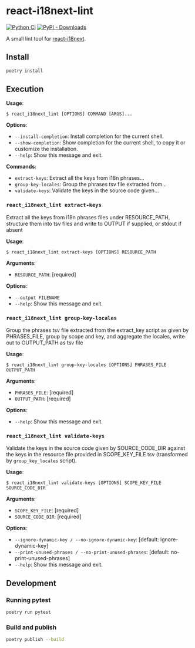 # react-i18next-lint

[![Python CI](https://github.com/jimexist/react-i18next-lint/actions/workflows/ci.yaml/badge.svg)](https://github.com/jimexist/react-i18next-lint/actions/workflows/ci.yaml)
[![PyPI - Downloads](https://img.shields.io/pypi/dm/react-i18next-lint)](https://pypi.org/project/react-i18next-lint/)

A small lint tool for [react-i18next][18n].

## Install

```bash
poetry install
```

## Execution

**Usage**:

```console
$ react_i18next_lint [OPTIONS] COMMAND [ARGS]...
```

**Options**:

- `--install-completion`: Install completion for the current shell.
- `--show-completion`: Show completion for the current shell, to copy it or customize the installation.
- `--help`: Show this message and exit.

**Commands**:

- `extract-keys`: Extract all the keys from i18n phrases...
- `group-key-locales`: Group the phrases tsv file extracted from...
- `validate-keys`: Validate the keys in the source code given...

### `react_i18next_lint extract-keys`

Extract all the keys from i18n phrases files under RESOURCE_PATH, structure them into
tsv files and write to OUTPUT if supplied, or stdout if absent

**Usage**:

```console
$ react_i18next_lint extract-keys [OPTIONS] RESOURCE_PATH
```

**Arguments**:

- `RESOURCE_PATH`: [required]

**Options**:

- `--output FILENAME`
- `--help`: Show this message and exit.

### `react_i18next_lint group-key-locales`

Group the phrases tsv file extracted from the extract_key script as given by PHRASES_FILE,
group by scope and key, and aggregate the locales, write out to OUTPUT_PATH as tsv file

**Usage**:

```console
$ react_i18next_lint group-key-locales [OPTIONS] PHRASES_FILE OUTPUT_PATH
```

**Arguments**:

- `PHRASES_FILE`: [required]
- `OUTPUT_PATH`: [required]

**Options**:

- `--help`: Show this message and exit.

### `react_i18next_lint validate-keys`

Validate the keys in the source code given by SOURCE_CODE_DIR against the keys in the resource file
provided in SCOPE_KEY_FILE tsv (transformed by `group_key_locales` script).

**Usage**:

```console
$ react_i18next_lint validate-keys [OPTIONS] SCOPE_KEY_FILE SOURCE_CODE_DIR
```

**Arguments**:

- `SCOPE_KEY_FILE`: [required]
- `SOURCE_CODE_DIR`: [required]

**Options**:

- `--ignore-dynamic-key / --no-ignore-dynamic-key`: [default: ignore-dynamic-key]
- `--print-unused-phrases / --no-print-unused-phrases`: [default: no-print-unused-phrases]
- `--help`: Show this message and exit.

## Development

### Running pytest

```bash
poetry run pytest
```

### Build and publish

```bash
poetry publish --build
```

[18n]: https://react.i18next.com/
